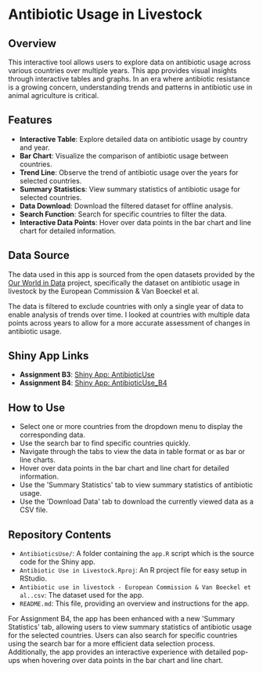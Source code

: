 # Antibiotic Usage in Livestock

## Overview
This interactive tool allows users to explore data on antibiotic usage across various countries over multiple years. This app provides visual insights through interactive tables and graphs. In an era where antibiotic resistance is a growing concern, understanding trends and patterns in antibiotic use in animal agriculture is critical.

## Features
- **Interactive Table**: Explore detailed data on antibiotic usage by country and year.
- **Bar Chart**: Visualize the comparison of antibiotic usage between countries.
- **Trend Line**: Observe the trend of antibiotic usage over the years for selected countries.
- **Summary Statistics**: View summary statistics of antibiotic usage for selected countries.
- **Data Download**: Download the filtered dataset for offline analysis.
- **Search Function**: Search for specific countries to filter the data.
- **Interactive Data Points**: Hover over data points in the bar chart and line chart for detailed information.

## Data Source
The data used in this app is sourced from the open datasets provided by the [Our World in Data](https://github.com/owid/owid-datasets/tree/master/datasets/Antibiotic%20use%20in%20livestock%20-%20European%20Commission%20%26%20Van%20Boeckel%20et%20al.) project, specifically the dataset on antibiotic usage in livestock by the European Commission & Van Boeckel et al.

The data is filtered to exclude countries with only a single year of data to enable analysis of trends over time. I looked at countries with multiple data points across years to allow for a more accurate assessment of changes in antibiotic usage.

## Shiny App Links
- **Assignment B3**: [Shiny App: AntibioticUse](https://jambackward.shinyapps.io/AntibioticUse/)
- **Assignment B4**: [Shiny App: AntibioticUse_B4](https://jambackward.shinyapps.io/AntibioticUse_B4appUpdated/)

## How to Use
- Select one or more countries from the dropdown menu to display the corresponding data.
- Use the search bar to find specific countries quickly.
- Navigate through the tabs to view the data in table format or as bar or line charts.
- Hover over data points in the bar chart and line chart for detailed information.
- Use the 'Summary Statistics' tab to view summary statistics of antibiotic usage.
- Use the 'Download Data' tab to download the currently viewed data as a CSV file.

## Repository Contents
- `AntibioticsUse/`: A folder containing the `app.R` script which is the source code for the Shiny app.
- `Antibiotic Use in Livestock.Rproj`: An R project file for easy setup in RStudio.
- `Antibiotic use in livestock - European Commission & Van Boeckel et al..csv`: The dataset used for the app.
- `README.md`: This file, providing an overview and instructions for the app.

For Assignment B4, the app has been enhanced with a new 'Summary Statistics' tab, allowing users to view summary statistics of antibiotic usage for the selected countries. Users can also search for specific countries using the search bar for a more efficient data selection process. Additionally, the app provides an interactive experience with detailed pop-ups when hovering over data points in the bar chart and line chart.

